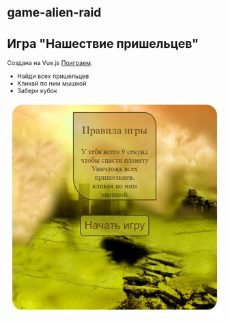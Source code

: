 # game-alien-raid

# Игра "Нашествие пришельцев"
Создана на Vue.js
 [Поиграем](https://gamealienraid.netlify.app/).
 
* Найди всех пришельцев
* Кликай по ним мышкой
* Забери кубок
  
![game-alien-raid](https://github.com/dianaveselkina/game-alien-raid/blob/master/game-alien-raid.jpg)
